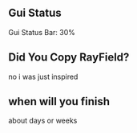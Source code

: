 ## Gui Status
Gui Status Bar: 30%

## Did You Copy RayField?
no i was just inspired

## when will you finish
about days or weeks

